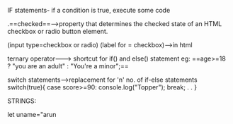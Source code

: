 
IF statements- if a condition is true, execute some code

.==checked==-->property that determines the checked state of an HTML checkbox or radio button element.

(input type=checkbox or radio)
(label for = checkbox)-->in html

ternary operator---> shortcut for if() and else() statement
eg: ==age>=18 ? "you are an adult" : "You're a minor";==

switch statements-->replacement for 'n' no. of if-else statements
switch(true){
	case score>=90:
		console.log("Topper");
		break;
		.
		.
}

STRINGS:

let uname="arun